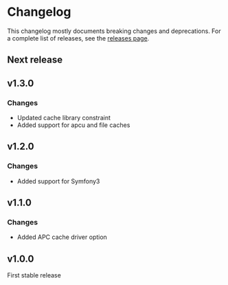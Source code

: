 Changelog
=========

This changelog mostly documents breaking changes and deprecations.
For a complete list of releases, see the [releases page][0].

[0]: https://github.com/treehouselabs/cache-bundle/releases

## Next release


## v1.3.0

### Changes

* Updated cache library constraint
* Added support for apcu and file caches


## v1.2.0

### Changes

* Added support for Symfony3


## v1.1.0

### Changes

* Added APC cache driver option


## v1.0.0

First stable release

